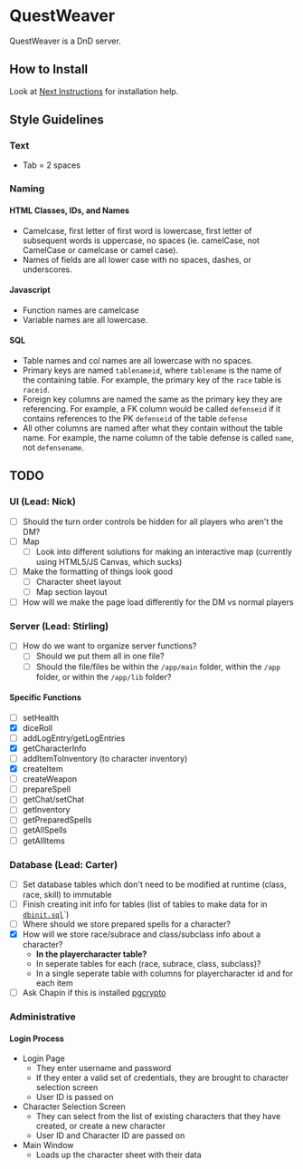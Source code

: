 # QuestWeaver
QuestWeaver is a DnD server.

## How to Install
Look at [Next Instructions](./next.md) for installation help.


## Style Guidelines

### Text
- Tab = 2 spaces

### Naming

#### HTML Classes, IDs, and Names
- Camelcase, first letter of first word is lowercase, first letter of subsequent words is uppercase, no spaces (ie. camelCase, not CamelCase or camelcase or camel case). 
- Names of fields are all lower case with no spaces, dashes, or underscores.

#### Javascript
- Function names are camelcase
- Variable names are all lowercase.

#### SQL
- Table names and col names are all lowercase with no spaces.
- Primary keys are named `tablenameid`, where `tablename` is the name of the containing table. For example, the primary key of the `race` table is `raceid`.
- Foreign key columns are named the same as the primary key they are referencing. For example, a FK column would be called `defenseid` if it contains references to the PK `defenseid` of the table `defense` 
- All other columns are named after what they contain without the table name. For example, the name column of the table defense is called `name`, not `defensename`.



## TODO

### UI (Lead: Nick)
- [ ] Should the turn order controls be hidden for all players who aren't the DM?
- [ ] Map
  - [ ] Look into different solutions for making an interactive map (currently using HTML5/JS Canvas, which sucks) 
- [ ] Make the formatting of things look good
  - [ ] Character sheet layout
  - [ ] Map section layout
- [ ] How will we make the page load differently for the DM vs normal players

### Server (Lead: Stirling) 
- [ ] How do we want to organize server functions? 
  - [ ] Should we put them all in one file?
  - [ ] Should the file/files be within the `/app/main` folder, within the `/app` folder, or within the `/app/lib` folder?

#### Specific Functions
- [ ] setHealth
- [x] diceRoll
- [ ] addLogEntry/getLogEntries
- [x] getCharacterInfo
- [ ] addItemToInventory (to character inventory)
- [x] createItem
- [ ] createWeapon
- [ ] prepareSpell
- [ ] getChat/setChat
- [ ] getInventory
- [ ] getPreparedSpells
- [ ] getAllSpells
- [ ] getAllItems

### Database (Lead: Carter)
- [ ] Set database tables which don't need to be modified at runtime (class, race, skill) to immutable
- [ ] Finish creating init info for tables (list of tables to make data for in [`dbinit.sql`](./app/files/sql/dbinitdata.sql)`)
- [ ] Where should we store prepared spells for a character?
- [x] How will we store race/subrace and class/subclass info about a character?
    - **In the playercharacter table?**
    - In seperate tables for each (race, subrace, class, subclass)?
    - In a single seperate table with columns for playercharacter id and for each item
- [ ] Ask Chapin if this is installed [pgcrypto](https://www.postgresql.org/docs/current/pgcrypto.html)

### Administrative

#### Login Process
- Login Page
  - They enter username and password
  - If they enter a valid set of credentials, they are brought to character selection screen
  - User ID is passed on
- Character Selection Screen
  - They can select from the list of existing characters that they have created, or create a new character
  - User ID and Character ID are passed on 
- Main Window
  - Loads up the character sheet with their data